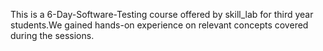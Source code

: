 This is a 6-Day-Software-Testing course offered by skill_lab for third year students.We gained hands-on experience on relevant concepts covered during the sessions. 